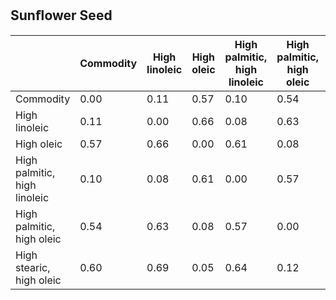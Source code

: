 ## Sunﬂower Seed

|                              | Commodity | High linoleic | High oleic | High palmitic, high linoleic | High palmitic, high oleic | High stearic, high oleic |
| ---------------------------- | --------- | ------------- | ---------- | ---------------------------- | ------------------------- | ------------------------ |
| Commodity                    | 0.00      | 0.11          | 0.57       | 0.10                         | 0.54                      | 0.60                     |
| High linoleic                | 0.11      | 0.00          | 0.66       | 0.08                         | 0.63                      | 0.69                     |
| High oleic                   | 0.57      | 0.66          | 0.00       | 0.61                         | 0.08                      | 0.05                     |
| High palmitic, high linoleic | 0.10      | 0.08          | 0.61       | 0.00                         | 0.57                      | 0.64                     |
| High palmitic, high oleic    | 0.54      | 0.63          | 0.08       | 0.57                         | 0.00                      | 0.12                     |
| High stearic, high oleic     | 0.60      | 0.69          | 0.05       | 0.64                         | 0.12                      | 0.00                     |
